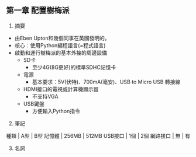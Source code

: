 ## 第一章 配置樹梅派
1. 摘要
+ 由Eben Upton和幾個同事在英國發明的。
+ 核心：使用Python編程語言(=程式語言)
+ 啟動和運行樹梅派的基本外接的周邊設備
    - SD卡
        * 至少4G(8G更好)的標準SDHC記憶卡
    - 電源
        * 基本要求：5V(伏特)、700mA(毫安)、USB to Micro USB 轉接線
    - HDMI接口的電視或計算機顯示器
        * 不支持VGA
    - USB鍵盤
        * 方便輸入Python指令
2. 筆記

種類    | A型 | B型
記憶體  | 256MB | 512MB 
USB接口 | 1個 | 2個 
網路接口 | 無 | 有 

3. 名詞